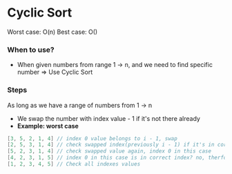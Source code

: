 # Cyclic Sort
Worst case: O(n)
Best case: O()

### When to use?
- When given numbers from range 1 -> n, and we need to find specific number => Use Cyclic Sort

### Steps
As long as we have a range of numbers from 1 -> n
- We swap the number with index value - 1 if it's not there already
- **Example: worst case**
``` java
[3, 5, 2, 1, 4] // index 0 value belongs to i - 1, swap
[2, 5, 3, 1, 4] // check swapped index(previously i - 1) if it's in correct position, in this case no
[5, 2, 3, 1, 4] // check swapped value again, index 0 in this case
[4, 2, 3, 1, 5] // index 0 in this case is in correct index? no, therfore swap
[1, 2, 3, 4, 5] // Check all indexes values
```
